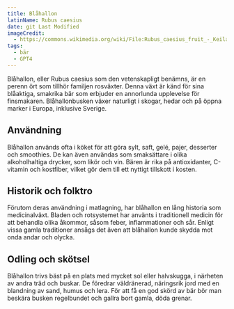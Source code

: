 ```yaml
---
title: Blåhallon
latinName: Rubus caesius
date: git Last Modified
imageCredit:
  - https://commons.wikimedia.org/wiki/File:Rubus_caesius_fruit_-_Keila.jpg
tags:
  - bär
  - GPT4
---
```


Blåhallon, eller Rubus caesius som den vetenskapligt benämns, är en perenn ört som tillhör familjen rosväxter. Denna växt är känd för sina blåaktiga, smakrika bär som erbjuder en annorlunda upplevelse för finsmakaren. Blåhallonbusken växer naturligt i skogar, hedar och på öppna marker i Europa, inklusive Sverige.

## Användning

Blåhallon används ofta i köket för att göra sylt, saft, gelé, pajer, desserter och smoothies. De kan även användas som smaksättare i olika alkoholhaltiga drycker, som likör och vin. Bären är rika på antioxidanter, C-vitamin och kostfiber, vilket gör dem till ett nyttigt tillskott i kosten.

## Historik och folktro

Förutom deras användning i matlagning, har blåhallon en lång historia som medicinalväxt. Bladen och rotsystemet har använts i traditionell medicin för att behandla olika åkommor, såsom feber, inflammationer och sår. Enligt vissa gamla traditioner ansågs det även att blåhallon kunde skydda mot onda andar och olycka.

## Odling och skötsel

Blåhallon trivs bäst på en plats med mycket sol eller halvskugga, i närheten av andra träd och buskar. De föredrar väldränerad, näringsrik jord med en blandning av sand, humus och lera. För att få en god skörd av bär bör man beskära busken regelbundet och gallra bort gamla, döda grenar.
